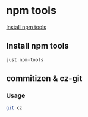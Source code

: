 # npm tools

[Install npm tools](#install-npm-tools)


## Install npm tools

```sh
just npm-tools
```

## commitizen & cz-git

### Usage

```sh
git cz
```
